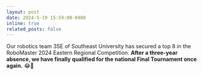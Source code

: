 ```yaml
---
layout: post
date: 2024-5-19 15:59:00-0400
inline: true
related_posts: false
---
```


Our robotics team 3SE of Southeast University has secured a top 8 in the RoboMaster 2024 Eastern Regional Competition. **After a three-year absence, we have finally qualified for the national Final Tournament once again.** 😂🎉
